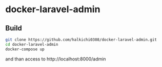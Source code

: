 # docker-laravel-admin

## Build
``` sh
git clone https://github.com/halkichi0308/docker-laravel-admin.git
cd docker-laravel-admin
docker-compose up
```

and than access to http://localhost:8000/admin
